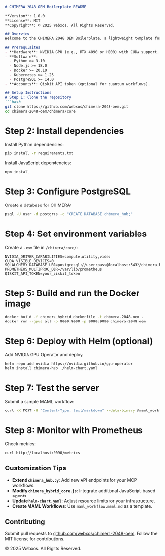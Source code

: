 ```markdown
# CHIMERA 2048 OEM Boilerplate README

**Version**: 1.0.0  
**License**: MIT  
**Copyright**: © 2025 Webxos. All Rights Reserved.

## Overview
Welcome to the CHIMERA 2048 OEM Boilerplate, a lightweight template for building custom Model Context Protocol (MCP) servers. This package leverages NVIDIA CUDA for high-performance computing, FastAPI for API management, Qiskit for quantum workflows, and MAML for structured, verifiable workflows.

## Prerequisites
- **Hardware**: NVIDIA GPU (e.g., RTX 4090 or H100) with CUDA support.
- **Software**:
  - Python >= 3.10
  - Node.js >= 18.0
  - Docker >= 20.10
  - Kubernetes >= 1.25
  - PostgreSQL >= 14.0
- **Accounts**: Qiskit API token (optional for quantum workflows).

## Setup Instructions
# Step 1: Clone the repository
```bash
git clone https://github.com/webxos/chimera-2048-oem.git
cd chimera-2048-oem/chimera/core
```

# Step 2: Install dependencies
Install Python dependencies:
```bash
pip install -r requirements.txt
```
Install JavaScript dependencies:
```bash
npm install
```

# Step 3: Configure PostgreSQL
Create a database for CHIMERA:
```bash
psql -U user -d postgres -c "CREATE DATABASE chimera_hub;"
```

# Step 4: Set environment variables
Create a `.env` file in `/chimera/core/`:
```plaintext
NVIDIA_DRIVER_CAPABILITIES=compute,utility,video
CUDA_VISIBLE_DEVICES=0
SQLALCHEMY_DATABASE_URI=postgresql://user:pass@localhost:5432/chimera_hub
PROMETHEUS_MULTIPROC_DIR=/var/lib/prometheus
QISKIT_API_TOKEN=your_qiskit_token
```

# Step 5: Build and run the Docker image
```bash
docker build -f chimera_hybrid_dockerfile -t chimera-2048-oem .
docker run --gpus all -p 8000:8000 -p 9090:9090 chimera-2048-oem
```

# Step 6: Deploy with Helm (optional)
Add NVIDIA GPU Operator and deploy:
```bash
helm repo add nvidia https://nvidia.github.io/gpu-operator
helm install chimera-hub ./helm-chart.yaml
```

# Step 7: Test the server
Submit a sample MAML workflow:
```bash
curl -X POST -H "Content-Type: text/markdown" --data-binary @maml_workflow.maml.md http://localhost:8000/execute
```

# Step 8: Monitor with Prometheus
Check metrics:
```bash
curl http://localhost:9090/metrics
```

## Customization Tips
- **Extend `chimera_hub.py`**: Add new API endpoints for your MCP workflows.
- **Modify `chimera_hybrid_core.js`**: Integrate additional JavaScript-based agents.
- **Update `helm-chart.yaml`**: Adjust resource limits for your infrastructure.
- **Create MAML Workflows**: Use `maml_workflow.maml.md` as a template.

## Contributing
Submit pull requests to [github.com/webxos/chimera-2048-oem](https://github.com/webxos/chimera-2048-oem). Follow the MIT license for contributions.

© 2025 Webxos. All Rights Reserved.
```